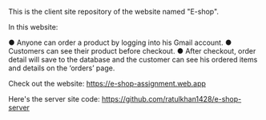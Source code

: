 This is the client site repository of the website named "E-shop".

In this website:

● Anyone can order a product by logging into his Gmail account.
● Customers can see their product before checkout.
● After checkout, order detail will save to the database and the customer can see his ordered items and details on the ‘orders’ page.

Check out the website: https://e-shop-assignment.web.app

Here's the server site code: https://github.com/ratulkhan1428/e-shop-server
